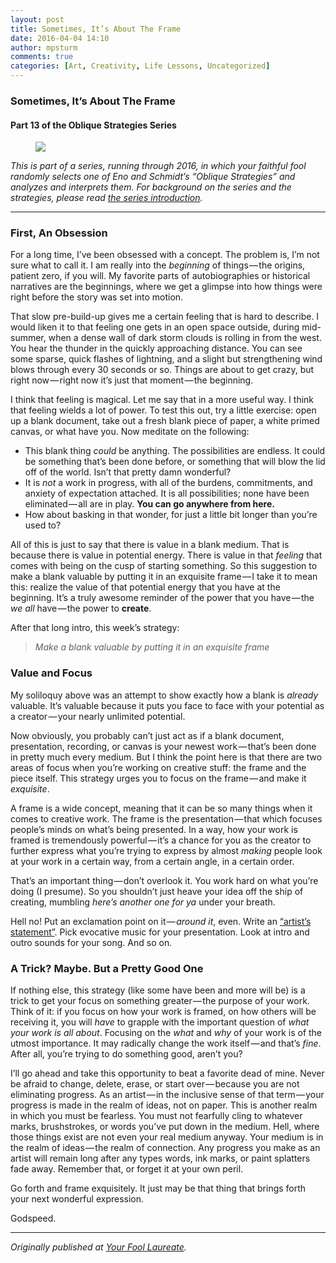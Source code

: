 ```yaml
---
layout: post
title: Sometimes, It’s About The Frame
date: 2016-04-04 14:10
author: mpsturm
comments: true
categories: [Art, Creativity, Life Lessons, Uncategorized]
---
```



<h3>Sometimes, It’s About The Frame</h3>
<h4>Part 13 of the Oblique Strategies Series</h4>
<figure>

<img src="https://mikesturmblog.files.wordpress.com/2016/04/41b1d-0olz9zcnhkhli6wvs.jpg">
</figure><p><em>This is part of a series, running through 2016, in which your faithful fool randomly selects one of Eno and Schmidt’s “Oblique Strategies” and analyzes and interprets them. For background on the series and the strategies, please read </em><a href="http://www.mikesturm.net/my-resolution-for-2016-be-oblique" target="_blank"><em>the series introduction</em></a><em>.</em></p>
<hr>

<h3>First, An Obsession</h3>
<p>For a long time, I’ve been obsessed with a concept. The problem is, I’m not sure what to call it. I am really into the <em>beginning</em> of things — the origins, patient zero, if you will. My favorite parts of autobiographies or historical narratives are the beginnings, where we get a glimpse into how things were right before the story was set into motion.</p>
<p>That slow pre-build-up gives me a certain feeling that is hard to describe. I would liken it to that feeling one gets in an open space outside, during mid-summer, when a dense wall of dark storm clouds is rolling in from the west. You hear the thunder in the quickly approaching distance. You can see some sparse, quick flashes of lightning, and a slight but strengthening wind blows through every 30 seconds or so. Things are about to get crazy, but right now — right now it’s just that moment — the beginning.</p>
<p>I think that feeling is magical. Let me say that in a more useful way. I think that feeling wields a lot of power. To test this out, try a little exercise: open up a blank document, take out a fresh blank piece of paper, a white primed canvas, or what have you. Now meditate on the following:</p>
<ul>
<li>This blank thing <em>could</em> be anything. The possibilities are endless. It could be something that’s been done before, or something that will blow the lid off of the world. Isn’t that pretty damn wonderful?</li>
<li>It is <em>not</em> a work in progress, with all of the burdens, commitments, and anxiety of expectation attached. It is all possibilities; none have been eliminated — all are in play. <strong>You can go anywhere from here.</strong>
</li>
<li>How about basking in that wonder, for just a little bit longer than you’re used to?</li>
</ul>
<p>All of this is just to say that there is value in a blank medium. That is because there is value in potential energy. There is value in that <em>feeling</em> that comes with being on the cusp of starting something. So this suggestion to make a blank valuable by putting it in an exquisite frame — I take it to mean this: realize the value of that potential energy that you have at the beginning. It’s a truly awesome reminder of the power that you have — the <em>we all</em> have — the power to <strong>create</strong>.</p>
<p>After that long intro, this week’s strategy:</p>
<blockquote><em>Make a blank valuable by putting it in an exquisite frame</em></blockquote>
<h3>Value and Focus</h3>
<p>My soliloquy above was an attempt to show exactly how a blank is <em>already</em> valuable. It’s valuable because it puts you face to face with your potential as a creator — your nearly unlimited potential.</p>
<p>Now obviously, you probably can’t just act as if a blank document, presentation, recording, or canvas is your newest work — that’s been done in pretty much every medium. But I think the point here is that there are two areas of focus when you’re working on creative stuff: the frame and the piece itself. This strategy urges you to focus on the frame — and make it <em>exquisite</em>.</p>
<p>A frame is a wide concept, meaning that it can be so many things when it comes to creative work. The frame is the presentation — that which focuses people’s minds on what’s being presented. In a way, how your work is framed is tremendously powerful — it’s a chance for you as the creator to further express what you’re trying to express by almost <em>making</em> people look at your work in a certain way, from a certain angle, in a certain order.</p>
<p>That’s an important thing — don’t overlook it. You work hard on what you’re doing (I presume). So you shouldn’t just heave your idea off the ship of creating, mumbling <em>here’s another one for ya</em> under your breath.</p>
<p>Hell no! Put an exclamation point on it — <em>around it</em>, even. Write an <a href="http://www.gyst-ink.com/artist-statement-guidelines/" target="_blank">“artist’s statement”</a>. Pick evocative music for your presentation. Look at intro and outro sounds for your song. And so on.</p>
<h3>A Trick? Maybe. But a Pretty Good One</h3>
<p>If nothing else, this strategy (like some have been and more will be) is a trick to get your focus on something greater — the purpose of your work. Think of it: if you focus on how your work is framed, on how others will be receiving it, you will <em>have</em> to grapple with the important question of <em>what your work is all about</em>. Focusing on the <em>what</em> and <em>why</em> of your work is of the utmost importance. It may radically change the work itself — and that’s <em>fine</em>. After all, you’re trying to do something good, aren’t you?</p>
<p>I’ll go ahead and take this opportunity to beat a favorite dead of mine. Never be afraid to change, delete, erase, or start over — because you are not eliminating progress. As an artist — in the inclusive sense of that term — your progress is made in the realm of ideas, not on paper. This is another realm in which you must be fearless. You must not fearfully cling to whatever marks, brushstrokes, or words you’ve put down in the medium. Hell, where those things exist are not even your real medium anyway. Your medium is in the realm of ideas — the realm of connection. Any progress you make as an artist will remain long after any types words, ink marks, or paint splatters fade away. Remember that, or forget it at your own peril.</p>
<p>Go forth and frame exquisitely. It just may be that thing that brings forth your next wonderful expression.</p>
<p>Godspeed.</p>
<hr>
<p><em>Originally published at </em><a href="http://www.mikesturm.net/oblique-week-by-week-week-13" target="_blank"><em>Your Fool Laureate</em></a><em>.</em></p>
